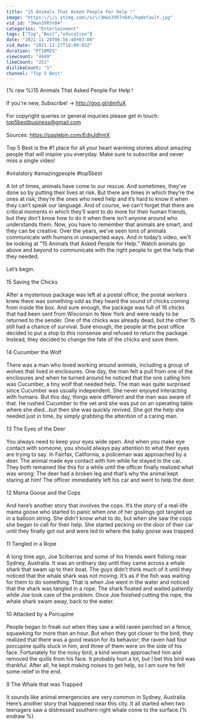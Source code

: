 ```yaml
---
title: "15 Animals That Asked People For Help !"
image: "https:\/\/i.ytimg.com\/vi\/3Hwn3VR7n04\/hqdefault.jpg"
vid_id: "3Hwn3VR7n04"
categories: "Entertainment"
tags: ["Top","Best","education"]
date: "2021-11-28T06:56:48+03:00"
vid_date: "2021-11-27T18:00:02Z"
duration: "PT10M2S"
viewcount: "4449"
likeCount: "251"
dislikeCount: "5"
channel: "Top 5 Best"
---
```

{% raw %}15 Animals That Asked People For Help !<br /><br />If you're new, Subscribe! → <a rel="nofollow" target="blank" href="http://goo.gl/djmfuX">http://goo.gl/djmfuX</a><br /><br />For copyright queries or general inquiries please get in touch: top5bestbusiness@gmail.com<br /><br />Sources: <a rel="nofollow" target="blank" href="https://pastebin.com/EdnJdhmX">https://pastebin.com/EdnJdhmX</a><br /><br />Top 5 Best is the #1 place for all your heart warming stories about amazing people that will inspire you everyday. Make sure to subscribe and never miss a single video!<br /><br />#viralstory #amazingpeople #top5best<br /><br />A lot of times, animals have come to our rescue. And sometimes, they’ve done so by putting their lives at risk. But there are times in which they’re the ones at risk; they’re the ones who need help and it’s hard to know it when they can’t speak our language. And of course, we can’t forget that there are critical moments in which they’ll want to do more for their human friends, but they don’t know how to do it when there isn’t anyone around who understands them. Now, you have to remember that animals are smart, and they can be creative. Over the years, we’ve seen tons of animals communicate with humans in unexpected ways. And in today’s video, we’ll be looking at “15 Animals that Asked People for Help.” Watch animals go above and beyond to communicate with the right people to get the help that they needed. <br /><br />Let’s begin.<br /><br />15 Saving the Chicks<br /><br />After a mysterious package was left at a postal office, the postal workers knew there was something odd as they heard the sound of chicks coming from inside the box. And sure enough, the package was full of 16 chicks that had been sent from Wisconsin to New York and were ready to be returned to the sender. One of the chicks was already dead, but the other 15 still had a chance of survival. Sure enough, the people at the post office decided to put a stop to this nonsense and refused to return the package. Instead, they decided to change the fate of the chicks and save them.<br /><br />14 Cucumber the Wolf<br /><br />There was a man who loved working around animals, including a group of wolves that lived in enclosures. One day, the man felt a pull from one of the enclosures and when he turned around he noticed that the one calling him was Cucumber, a tiny wolf that needed help. The man was quite surprised since Cucumber was usually independent. She never enjoyed interacting with humans. But this day, things were different and the man was aware of that. He rushed Cucumber to the vet and she was put on an operating table where she died...but then she was quickly revived. She got the help she needed just in time, by simply grabbing the attention of a caring man.<br /><br />13 The Eyes of the Deer<br /><br />You always need to keep your eyes wide open. And when you make eye contact with someone, you should always pay attention to what their eyes are trying to say. In Fairfax, California, a policeman was approached by a deer. The animal made eye contact with him while he stayed in the car. They both remained like this for a while until the officer finally realized what was wrong: The deer had a broken leg and that’s why the animal kept staring at him! The officer immediately left his car and went to help the deer.<br /><br />12 Mama Goose and the Cops<br /><br />And here’s another story that involves the cops. It’s the story of a real-life mama goose who started to panic when one of her goslings got tangled up in a balloon string. She didn’t know what to do, but when she saw the cops she began to call for their help. She started pecking on the door of their car until they finally got out and were led to where the baby goose was trapped. <br /><br />11 Tangled in a Rope<br /><br />A long time ago, Joe Sciberras and some of his friends went fishing near Sydney, Australia. It was an ordinary day until they came across a whale shark that swam up to their boat. The guys didn’t think much of it until they noticed that the whale shark was not moving. It’s as if the fish was waiting for them to do something. That is when Joe went in the water and noticed that the shark was tangled in a rope. The shark floated and waited patiently while Joe took care of the problem. Once Joe finished cutting the rope, the whale shark swam away, back to the water.<br /><br />10 Attacked by a Porcupine<br /><br />People began to freak out when they saw a wild raven perched on a fence, squawking for more than an hour. But when they got closer to the bird, they realized that there was a good reason for its behavior; the raven had four porcupine quills stuck in him, and three of them were on the side of his face. Fortunately for the noisy bird, a kind woman approached him and removed the quills from his face. It probably hurt a lot, but I bet this bird was thankful. After all, he kept making noises to get help, so I am sure he felt some relief in the end.<br /><br />9 The Whale that was Trapped<br /><br />It sounds like animal emergencies are very common in Sydney, Australia. Here’s another story that happened near this city. It all started when two teenagers saw a distressed southern right whale come to the surface.{% endraw %}
